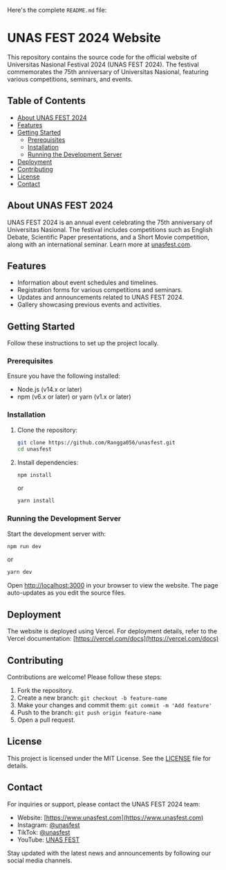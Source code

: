 Here's the complete `README.md` file:

# UNAS FEST 2024 Website

This repository contains the source code for the official website of Universitas Nasional Festival 2024 (UNAS FEST 2024). The festival commemorates the 75th anniversary of Universitas Nasional, featuring various competitions, seminars, and events.

## Table of Contents

- [About UNAS FEST 2024](#about-unas-fest-2024)
- [Features](#features)
- [Getting Started](#getting-started)
  - [Prerequisites](#prerequisites)
  - [Installation](#installation)
  - [Running the Development Server](#running-the-development-server)
- [Deployment](#deployment)
- [Contributing](#contributing)
- [License](#license)
- [Contact](#contact)

## About UNAS FEST 2024

UNAS FEST 2024 is an annual event celebrating the 75th anniversary of Universitas Nasional. The festival includes competitions such as English Debate, Scientific Paper presentations, and a Short Movie competition, along with an international seminar. Learn more at [unasfest.com](https://www.unasfest.com).

## Features

- Information about event schedules and timelines.
- Registration forms for various competitions and seminars.
- Updates and announcements related to UNAS FEST 2024.
- Gallery showcasing previous events and activities.

## Getting Started

Follow these instructions to set up the project locally.

### Prerequisites

Ensure you have the following installed:

- Node.js (v14.x or later)
- npm (v6.x or later) or yarn (v1.x or later)

### Installation

1. Clone the repository:

   ```bash
   git clone https://github.com/Rangga056/unasfest.git
   cd unasfest
   ```

2. Install dependencies:

   ```bash
   npm install
   ```
   or
   ```bash
   yarn install
   ```

### Running the Development Server

Start the development server with:

```bash
npm run dev
```
or
```bash
yarn dev
```

Open [http://localhost:3000](http://localhost:3000) in your browser to view the website. The page auto-updates as you edit the source files.

## Deployment

The website is deployed using Vercel. For deployment details, refer to the Vercel documentation: [https://vercel.com/docs](https://vercel.com/docs)

## Contributing

Contributions are welcome! Please follow these steps:

1. Fork the repository.
2. Create a new branch: `git checkout -b feature-name`
3. Make your changes and commit them: `git commit -m 'Add feature'`
4. Push to the branch: `git push origin feature-name`
5. Open a pull request.

## License

This project is licensed under the MIT License. See the [LICENSE](LICENSE) file for details.

## Contact

For inquiries or support, please contact the UNAS FEST 2024 team:

- Website: [https://www.unasfest.com](https://www.unasfest.com)
- Instagram: [@unasfest](https://www.instagram.com/unasfest)
- TikTok: [@unasfest](https://www.tiktok.com/@unasfest?_t=8oGNsvgjGqH&_r=1)
- YouTube: [UNAS FEST](https://www.youtube.com/@unasfest)

Stay updated with the latest news and announcements by following our social media channels.
```
